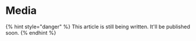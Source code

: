 # Media

{% hint style="danger" %}
This article is still being written. It'll be published soon.
{% endhint %}
